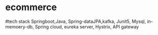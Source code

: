 # ecommerce
#tech stack
 Springboot,Java, Spring-dataJPA,kafka, Junit5, Mysql, in-memoery-db, Spring cloud, eureka server, Hystrix, API gateway 
